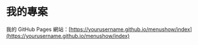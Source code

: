 # 我的專案

我的 GitHub Pages 網站：[https://yourusername.github.io/menushow/index](https://yourusername.github.io/menushow/index)

 
